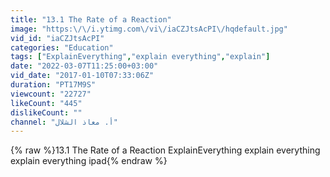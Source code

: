 ```yaml
---
title: "13.1 The Rate of a Reaction"
image: "https:\/\/i.ytimg.com\/vi\/iaCZJtsAcPI\/hqdefault.jpg"
vid_id: "iaCZJtsAcPI"
categories: "Education"
tags: ["ExplainEverything","explain everything","explain"]
date: "2022-03-07T11:25:00+03:00"
vid_date: "2017-01-10T07:33:06Z"
duration: "PT17M9S"
viewcount: "22727"
likeCount: "445"
dislikeCount: ""
channel: "أ. معاذ الشلال"
---
```

{% raw %}13.1 The Rate of a Reaction ExplainEverything explain everything explain everything ipad{% endraw %}
